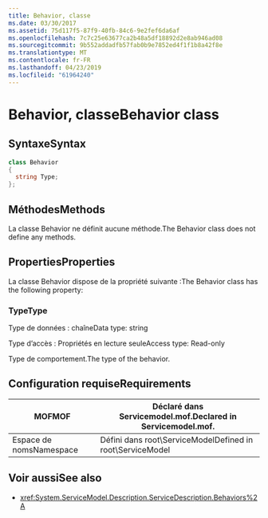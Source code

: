 ```yaml
---
title: Behavior, classe
ms.date: 03/30/2017
ms.assetid: 75d117f5-87f9-40fb-84c6-9e2fef6da6af
ms.openlocfilehash: 7c7c25e63677ca2b48a5df18892d2e8ab946ad08
ms.sourcegitcommit: 9b552addadfb57fab0b9e7852ed4f1f1b8a42f8e
ms.translationtype: MT
ms.contentlocale: fr-FR
ms.lasthandoff: 04/23/2019
ms.locfileid: "61964240"
---
```

# <a name="behavior-class"></a><span data-ttu-id="d1080-102">Behavior, classe</span><span class="sxs-lookup"><span data-stu-id="d1080-102">Behavior class</span></span>
## <a name="syntax"></a><span data-ttu-id="d1080-103">Syntaxe</span><span class="sxs-lookup"><span data-stu-id="d1080-103">Syntax</span></span>  
  
```csharp
class Behavior  
{  
  string Type;  
};  
```  
  
## <a name="methods"></a><span data-ttu-id="d1080-104">Méthodes</span><span class="sxs-lookup"><span data-stu-id="d1080-104">Methods</span></span>  
 <span data-ttu-id="d1080-105">La classe Behavior ne définit aucune méthode.</span><span class="sxs-lookup"><span data-stu-id="d1080-105">The Behavior class does not define any methods.</span></span>  
  
## <a name="properties"></a><span data-ttu-id="d1080-106">Properties</span><span class="sxs-lookup"><span data-stu-id="d1080-106">Properties</span></span>  
 <span data-ttu-id="d1080-107">La classe Behavior dispose de la propriété suivante :</span><span class="sxs-lookup"><span data-stu-id="d1080-107">The Behavior class has the following property:</span></span>  
  
### <a name="type"></a><span data-ttu-id="d1080-108">Type</span><span class="sxs-lookup"><span data-stu-id="d1080-108">Type</span></span>  
 <span data-ttu-id="d1080-109">Type de données : chaîne</span><span class="sxs-lookup"><span data-stu-id="d1080-109">Data type: string</span></span>  
  
 <span data-ttu-id="d1080-110">Type d’accès : Propriétés en lecture seule</span><span class="sxs-lookup"><span data-stu-id="d1080-110">Access type: Read-only</span></span>  
  
 <span data-ttu-id="d1080-111">Type de comportement.</span><span class="sxs-lookup"><span data-stu-id="d1080-111">The type of the behavior.</span></span>  
  
## <a name="requirements"></a><span data-ttu-id="d1080-112">Configuration requise</span><span class="sxs-lookup"><span data-stu-id="d1080-112">Requirements</span></span>  
  
|<span data-ttu-id="d1080-113">MOF</span><span class="sxs-lookup"><span data-stu-id="d1080-113">MOF</span></span>|<span data-ttu-id="d1080-114">Déclaré dans Servicemodel.mof.</span><span class="sxs-lookup"><span data-stu-id="d1080-114">Declared in Servicemodel.mof.</span></span>|  
|---------|-----------------------------------|  
|<span data-ttu-id="d1080-115">Espace de noms</span><span class="sxs-lookup"><span data-stu-id="d1080-115">Namespace</span></span>|<span data-ttu-id="d1080-116">Défini dans root\ServiceModel</span><span class="sxs-lookup"><span data-stu-id="d1080-116">Defined in root\ServiceModel</span></span>|  
  
## <a name="see-also"></a><span data-ttu-id="d1080-117">Voir aussi</span><span class="sxs-lookup"><span data-stu-id="d1080-117">See also</span></span>

- <xref:System.ServiceModel.Description.ServiceDescription.Behaviors%2A>
